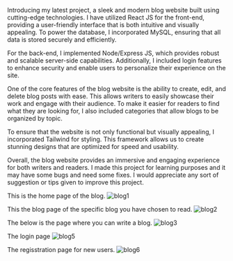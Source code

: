 Introducing my latest project, a sleek and modern blog website built using cutting-edge technologies. I have utilized React JS for the front-end, providing a user-friendly interface that is both intuitive and visually appealing. To power the database, I  incorporated MySQL, ensuring that all data is stored securely and efficiently.

For the back-end, I  implemented Node/Express JS, which provides robust and scalable server-side capabilities. Additionally, I included login features to enhance security and enable users to personalize their experience on the site.

One of the core features of the blog website is the ability to create, edit, and delete blog posts with ease. This allows writers to easily showcase their work and engage with their audience. To make it easier for readers to find what they are looking for, I also included categories that allow blogs to be organized by topic.

To ensure that the website is not only functional but visually appealing, I  incorporated Tailwind for styling. This framework allows us to create stunning designs that are optimized for speed and usability.

Overall, the blog website provides an immersive and engaging experience for both writers and readers. I made this project for learning purposes and it may have some bugs and need some fixes. I would appreciate any sort of suggestion or tips given to improve this project. 

This is the home page of the blog. 
![blog1](https://user-images.githubusercontent.com/110627779/225967498-20bee210-bf42-4f1a-ab39-c58274ab4bf9.png)

This the blog page of the specific blog you have chosen to read.
![blog2](https://user-images.githubusercontent.com/110627779/225968825-a1742fa9-9d4a-4761-b65e-feb9780024e3.png)

The below is the page where you can write a blog.
![blog3](https://user-images.githubusercontent.com/110627779/225969011-fc50407b-9151-4574-a214-28fb102cc2d1.png)

The login page
![blog5](https://user-images.githubusercontent.com/110627779/225970441-8872ab3f-df1d-4b6d-bd08-0ce16cdf4cf2.png)

The regisstration page for new users.
![blog6](https://user-images.githubusercontent.com/110627779/225970587-b81ba5f0-655f-4a4b-92cd-b13294e48961.png)





